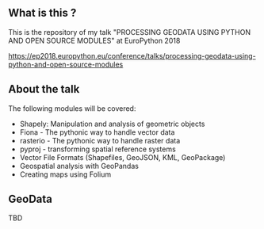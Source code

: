 ## What is this ?

This is the repository of my talk "PROCESSING GEODATA USING PYTHON AND OPEN SOURCE MODULES"
at EuroPython 2018

https://ep2018.europython.eu/conference/talks/processing-geodata-using-python-and-open-source-modules

## About the talk

The following modules will be covered:

* Shapely: Manipulation and analysis of geometric objects
* Fiona - The pythonic way to handle vector data
* rasterio - The pythonic way to handle raster data
* pyproj - transforming spatial reference systems
* Vector File Formats (Shapefiles, GeoJSON, KML, GeoPackage)
* Geospatial analysis with GeoPandas
* Creating maps using Folium

## GeoData

TBD
